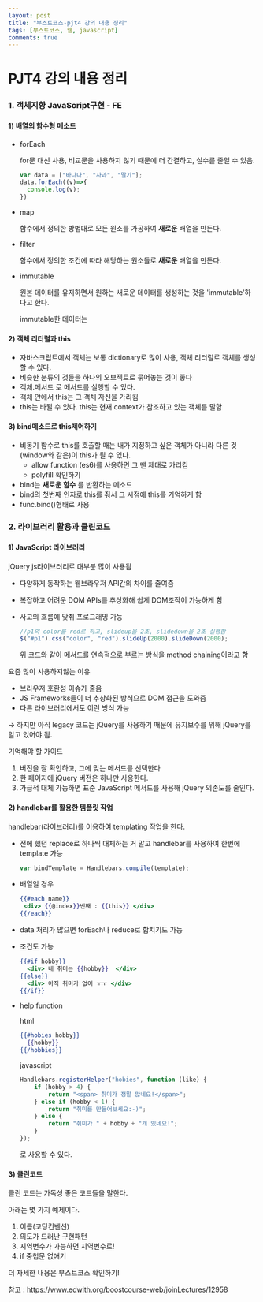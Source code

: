 ```yaml
---
layout: post
title: "부스트코스-pjt4 강의 내용 정리"
tags: [부스트코스, 웹, javascript]
comments: true
---
```




# PJT4 강의 내용 정리

### 1. 객체지향 JavaScript구현 - FE



#### 1)  배열의 함수형 메소드

- forEach

  for문 대신 사용, 비교문을 사용하지 않기 때문에 더 간결하고, 실수를 줄일 수 있음.

  ```javascript
  var data = ["바나나", "사과", "딸기"];
  data.forEach((v)=>{
    console.log(v);
  })
  ```

- map

  함수에서 정의한 방법대로 모든 원소를 가공하여 **새로운** 배열을 만든다.

- filter

  함수에서 정의한 조건에 따라 해당하는 원소들로 **새로운** 배열을 만든다.

- immutable

  원본 데이터를 유지하면서 원하는 새로운 데이터를 생성하는 것을 'immutable'하다고 한다.

  immutable한 데이터는 



#### 2) 객체 리터럴과 this

- 자바스크립트에서 객체는 보통 dictionary로 많이 사용, 객체 리터럴로 객체를 생성할 수 있다.
- 비슷한 분류의 것들을 하나의 오브젝트로 묶어놓는 것이 좋다
- 객체.메서드 로 메서드를 실행할 수 있다. 
- 객체 안에서 this는 그 객체 자신을 가리킴
- this는 바뀔 수 있다. this는  현재 context가 참조하고 있는 객체를 말함



#### 3) bind메소드로 this제어하기

- 비동기 함수로 this를 호출할 때는 내가 지정하고 싶은 객체가 아니라 다른 것(window와 같은)이 this가 될 수 있다.
  - allow function (es6)를 사용하면 그 땐 제대로 가리킴
  - polyfill 확인하기 
- bind는 **새로운 함수** 를 반환하는 메소드
- bind의 첫번째 인자로 this를 줘서  그 시점에 this를 기억하게 함
- func.bind()형태로 사용



### 2. 라이브러리 활용과 클린코드



#### 1)  JavaScript 라이브러리

jQuery js라이브러리로 대부분 많이 사용됨

- 다양하게 동작하는 웹브라우저 API간의 차이를 줄여줌

- 복잡하고 어려운 DOM APIs를 추상화해 쉽게 DOM조작이 가능하게 함

- 사고의 흐름에 맞취 프로그래밍 가능

  ```javascript
  //p1의 color를 red로 하고, slideup을 2초, slidedown을 2초 실행함
  $("#p1").css("color", "red").slideUp(2000).slideDown(2000); 
  ```

  위 코드와 같이 메서드를 연속적으로 부르는 방식을 method chaining이라고 함



요즘 많이 사용하지않는 이유

- 브라우저 호환성 이슈가 줄음
- JS Frameworks들이 더 추상화된 방식으로 DOM 접근을 도와줌
- 다른 라이브러리에서도 이런 방식 가능

→ 하지만 아직 legacy 코드는 jQuery를 사용하기 때문에 유지보수를 위해 jQuery를 알고 있어야 됨.



기억해야 할 가이드 

1. 버전을 잘 확인하고, 그에 맞는 메서드를 선택한다
2. 한 페이지에 jQuery 버전은 하나만 사용한다.
3. 가급적 대체 가능하면 표준 JavaScript 메서드를 사용해 jQuery 의존도를 줄인다.



#### 2) handlebar를 활용한 템플릿 작업

handlebar(라이브러리)를 이용하여 templating 작업을 한다.

- 전에 했던 replace로 하나씩 대체하는 거 말고 handlebar를 사용하여 한번에 template 가능

  ```javascript
  var bindTemplate = Handlebars.compile(template);
  ```

- 배열일 경우

  ```handlebars
  {{#each name}}
   <div> {{@index}}번째 : {{this}} </div>
  {{/each}}
  ```

- data 처리가 많으면 forEach나 reduce로 합치기도 가능

- 조건도 가능

  ```handlebars
  {{#if hobby}}
  	<div> 내 취미는 {{hobby}}  </div>
  {{else}} 
  	<div> 아직 취미가 없어 ㅜㅜ </div>
  {{/if}}
  ```

- help function

  html

  ```handlebars
  {{#hobies hobby}}
  	{{hobby}}
  {{/hobbies}}
  ```

  javascript

  ```javascript
  Handlebars.registerHelper("hobies", function (like) {
      if (hobby > 4) {
          return "<span> 취미가 정말 많네요!</span>";
      } else if (hobby < 1) {
          return "취미를 만들어보세요:-)";
      } else {
          return "취미가 " + hobby + "개 있네요!";
      }
  });
  ```

  로 사용할 수 있다.



#### 3) 클린코드

클린 코드는 가독성 좋은 코드들을 말한다. 

아래는 몇 가지 예제이다. 

1. 이름(코딩컨벤션)
2. 의도가 드러난 구현패턴
3. 지역변수가 가능하면 지역변수로!
4. if 중첩문 없애기

더 자세한 내용은 부스트코스 확인하기!



참고 : <https://www.edwith.org/boostcourse-web/joinLectures/12958>

